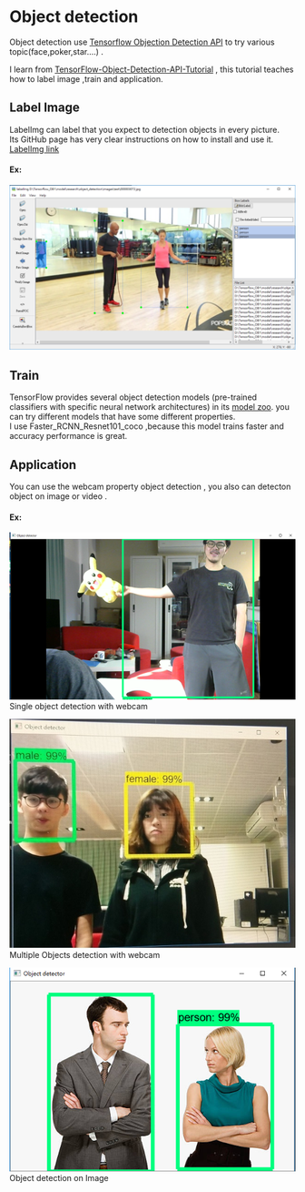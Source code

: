 Object detection
===
Object detection use [Tensorflow Objection Detection API](https://github.com/tensorflow/models/tree/master/research/object_detection) to try various topic(face,poker,star....) .

 I learn from  [TensorFlow-Object-Detection-API-Tutorial](https://github.com/EdjeElectronics/TensorFlow-Object-Detection-API-Tutorial-Train-Multiple-Objects-Windows-10) ,  this tutorial teaches how to label image ,train and application.

## Label Image
LabelImg can label that you expect to detection objects in every picture.<br> Its GitHub page has very clear instructions on how to install and use it.<br>
[LabelImg link](https://github.com/tzutalin/labelImg)

#### Ex:
![image](https://github.com/facg88032/picture/blob/master/labelImage.png)

## Train
TensorFlow provides several object detection models (pre-trained classifiers with specific neural network architectures) in its [model zoo](https://github.com/tensorflow/models/blob/master/research/object_detection/g3doc/detection_model_zoo.md). you can try different models that have some different properties.<br>
I use Faster_RCNN_Resnet101_coco ,because this model trains faster and accuracy performance is great.
## Application
You can use the webcam property object detection , you also can detecton object on image or video .
#### Ex:

![image](https://github.com/facg88032/picture/blob/master/webcam_person2.png)<br>
Single object detection with webcam <br>

![image](https://github.com/facg88032/picture/blob/master/multi_person_webcam.jpg)<br>
Multiple Objects detection with webcam <br>

![image](https://github.com/facg88032/picture/blob/master/image_person1.png)<br>
Object detection on Image <br>
